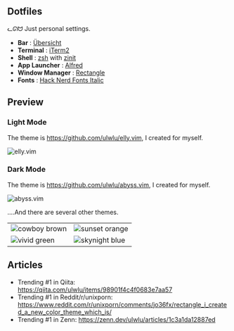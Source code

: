 ## Dotfiles

ᓚᘏᗢ Just personal settings.

- **Bar** : [Übersicht](http://tracesof.net/uebersicht/)
- **Terminal** : [iTerm2](https://www.iterm2.com/)
- **Shell** : [zsh](https://wiki.archlinux.org/index.php/zsh) with [zinit](https://zdharma.org/zinit/wiki/)
- **App Launcher** : [Alfred](alfredapp.com)
- **Window Manager** : [Rectangle](https://rectangleapp.com/)
- **Fonts** : [Hack Nerd Fonts Italic](https://www.nerdfonts.com/)

## Preview

### Light Mode

The theme is https://github.com/ulwlu/elly.vim, I created for myself.

<img alt="elly.vim" src="https://user-images.githubusercontent.com/41639488/100086107-456ef500-2e90-11eb-8c2a-c97128563291.png">

### Dark Mode

The theme is https://github.com/ulwlu/abyss.vim, I created for myself.

<img alt="abyss.vim" src="https://user-images.githubusercontent.com/41639488/99902313-3fe2a500-2d00-11eb-9050-7df6bd30932d.png">

....And there are several other themes.

<table>
    <tbody>
        <tr>
            <td>
				<img alt="cowboy brown" src="https://user-images.githubusercontent.com/41639488/92177661-e34bb880-ee7b-11ea-83bc-63149f6051bb.png">
			</td>
            <td>
				<img alt="sunset orange" src="https://user-images.githubusercontent.com/41639488/91911058-435f2500-eceb-11ea-98c3-45ee1aab066a.png">
			</td>
        </tr>
        <tr>
            <td>
				<img alt="vivid green" src="https://user-images.githubusercontent.com/41639488/92177442-79331380-ee7b-11ea-9b0b-a421671c3400.png">
			</td>
            <td>
				<img alt="skynight blue" src="https://user-images.githubusercontent.com/41639488/92177737-0aa28580-ee7c-11ea-8a61-c5b2c482d8a3.png">
			</td>
        </tr>
    </tbody>
</table>

## Articles

- Trending #1 in Qiita: https://qiita.com/ulwlu/items/98901f4c4f0683e7aa57
- Trending #1 in Reddit/r/unixporn: https://www.reddit.com/r/unixporn/comments/jo36fx/rectangle_i_created_a_new_color_theme_which_is/
- Trending #1 in Zenn: https://zenn.dev/ulwlu/articles/1c3a1da12887ed
